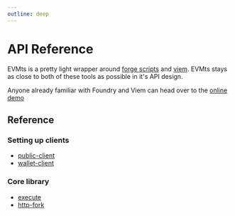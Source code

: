```yaml
---
outline: deep
---
```


# API Reference

EVMts is a pretty light wrapper around [forge scripts](https://book.getfoundry.sh/reference/forge/forge-script) and [viem](https://viem.sh/). EVMts stays as close to both of these tools as possible in it's API design.

Anyone already familiar with Foundry and Viem can head over to the [online demo](https://todo.stackblitz.lol)

## Reference

### Setting up clients

- [public-client](./client.md)
- [wallet-client](./client.md)

### Core library

- [execute](./execute.md)
- [http-fork](./http-fork.md)
